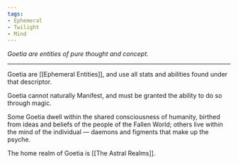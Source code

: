 ```yaml
---
tags:
- Ephemeral
- Twilight
- Mind
---
```


_Goetia are entities of pure thought and concept._

---

Goetia are [[Ephemeral Entities]], and use all stats and abilities found under that descriptor.

Goetia cannot naturally Manifest, and must be granted the ability to do so through magic.

Some Goetia dwell within the shared consciousness of humanity, birthed from ideas and beliefs of the people of the Fallen World; others live within the mind of the individual — daemons and figments that make up the psyche.

The home realm of Goetia is [[The Astral Realms]].